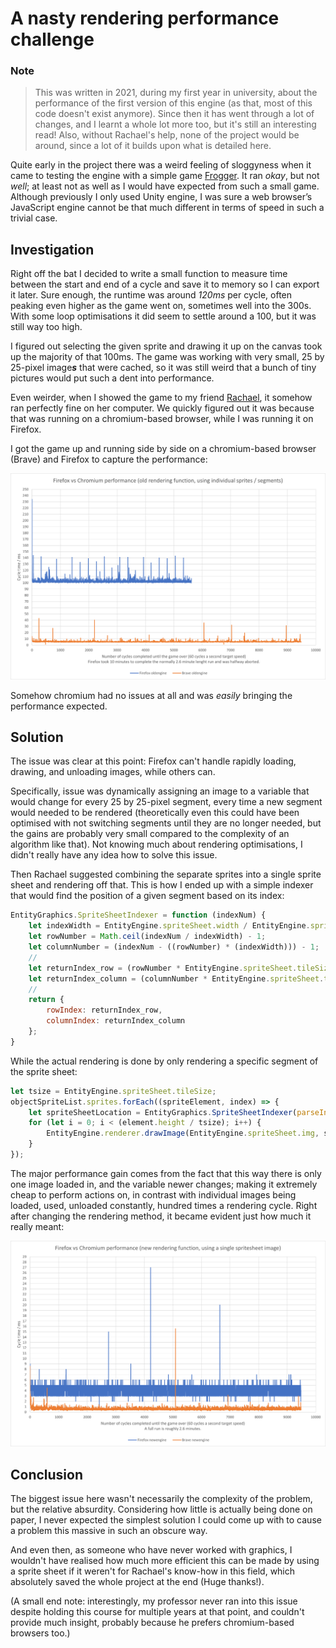 # A nasty rendering performance challenge

### Note
> This was written in 2021, during my first year in university, about the performance of the first version of this engine (as that, most of this code doesn't exist anymore). Since then it has went through a lot of changes, and I learnt a whole lot more too, but it's still an interesting read!
> Also, without Rachael's help, none of the project would be around, since a lot of it builds upon what is detailed here.

Quite early in the project there was a weird feeling of sloggyness when it came to testing the engine with a simple game [Frogger](https://github.com/Xerren09/Frogger). It ran *okay*, but not *well*; at least not as well as I would have expected from such a small game. Although previously I only used Unity engine, I was sure a web browser’s JavaScript engine cannot be that much different in terms of speed in such a trivial case.

## Investigation

Right off the bat I decided to write a small function to measure time between the start and end of a cycle and save it to memory so I can export it later. Sure enough, the runtime was around *120ms* per cycle, often peaking even higher as the game went on, sometimes well into the 300s. With some loop optimisations it did seem to settle around a 100, but it was still way too high.

I figured out selecting the given sprite and drawing it up on the canvas took up the majority of that 100ms. The game was working with very small, 25 by 25-pixel image***s*** that were cached, so it was still weird that a bunch of tiny pictures would put such a dent into performance.

Even weirder, when I showed the game to my friend [Rachael](https://www.linkedin.com/in/rachael-cowan-41606522a/), it somehow ran perfectly fine on her computer. We quickly figured out it was because that was running on a chromium-based browser, while I was running it on Firefox.

I got the game up and running side by side on a chromium-based browser (Brave) and Firefox to capture the performance:

![Performance of the old rendering code, operating with separate sprites per segment](./Images/old.png)

Somehow chromium had no issues at all and was *easily* bringing the performance expected.

## Solution

The issue was clear at this point: Firefox can't handle rapidly loading, drawing, and unloading images, while others can. 

Specifically, issue was dynamically assigning an image to a variable that would change for every 25 by 25-pixel segment, every time a new segment would needed to be rendered (theoretically even this could have been optimised with not switching segments until they are no longer needed, but the gains are probably very small compared to the complexity of an algorithm like that). Not knowing much about rendering optimisations, I didn't really have any idea how to solve this issue. 

Then Rachael suggested combining the separate sprites into a single sprite sheet and rendering off that. This is how I ended up with a simple indexer that would find the position of a given segment based on its index:

```javascript
EntityGraphics.SpriteSheetIndexer = function (indexNum) {
    let indexWidth = EntityEngine.spriteSheet.width / EntityEngine.spriteSheet.tileSize;
    let rowNumber = Math.ceil(indexNum / indexWidth) - 1;
    let columnNumber = (indexNum - ((rowNumber) * (indexWidth))) - 1;
    //
    let returnIndex_row = (rowNumber * EntityEngine.spriteSheet.tileSize);
    let returnIndex_column = (columnNumber * EntityEngine.spriteSheet.tileSize);
    //
    return {
        rowIndex: returnIndex_row,
        columnIndex: returnIndex_column
    };
}
```
While the actual rendering is done by only rendering a specific segment of the sprite sheet:
```js
let tsize = EntityEngine.spriteSheet.tileSize;
objectSpriteList.sprites.forEach((spriteElement, index) => {
    let spriteSheetLocation = EntityGraphics.SpriteSheetIndexer(parseInt(spriteElement));
    for (let i = 0; i < (element.height / tsize); i++) {
        EntityEngine.renderer.drawImage(EntityEngine.spriteSheet.img, spriteSheetLocation.columnIndex, spriteSheetLocation.rowIndex, tsize, tsize, element.x + ((index) * EntityEngine.spriteSheet.tileSize), element.y + (i * tsize), tsize, tsize);
    }
});
```
The major performance gain comes from the fact that this way there is only one image loaded in, and the variable newer changes; making it extremely cheap to perform actions on, in contrast with individual images being loaded, used, unloaded constantly, hundred times a rendering cycle. Right after changing the rendering method, it became evident just how much it really meant:

![Performance of the updated rendering code, operating with a single sprite sheet](./Images/new.png)

## Conclusion

The biggest issue here wasn't necessarily the complexity of the problem, but the relative absurdity. Considering how little is actually being done on paper, I never expected the simplest solution I could come up with to cause a problem this massive in such an obscure way. 

And even then, as someone who have never worked with graphics, I wouldn't have realised how much more efficient this can be made by using a sprite sheet if it weren't for Rachael's know-how in this field, which absolutely saved the whole project at the end (Huge thanks!).

(A small end note: interestingly, my professor never ran into this issue despite holding this course for multiple years at that point, and couldn't provide much insight, probably because he prefers chromium-based browsers too.)
